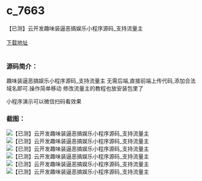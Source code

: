 # c_7663
【已测】云开发趣味装逼恶搞娱乐小程序源码_支持流量主
<br/></br>
[下载地址](https://www.uuid2.com/7663.html "下载地址")
<br/></br>
<h3>源码简介：</h3>
<p>趣味装逼恶搞娱乐小程序源码_支持流量主  
无需后端,直接前端上传代码,添加合法域名即可.操作简单移动  
修改流量主的教程也放安装包里了<p>
<p>小程序演示可以微信扫码看效果<p>
<h3>截图：</h3>
<img src="https://www.uuid2.com/wp-content/uploads/img/pro/20220118/16424742851445.jpg" alt="【已测】云开发趣味装逼恶搞娱乐小程序源码_支持流量主"><img src="https://www.uuid2.com/wp-content/uploads/img/pro/20220118/16424742853365.jpg" alt="【已测】云开发趣味装逼恶搞娱乐小程序源码_支持流量主"><img src="https://www.uuid2.com/wp-content/uploads/img/pro/20220118/16424742868268.jpg" alt="【已测】云开发趣味装逼恶搞娱乐小程序源码_支持流量主"><img src="https://www.uuid2.com/wp-content/uploads/img/pro/20220118/16424742863839.jpg" alt="【已测】云开发趣味装逼恶搞娱乐小程序源码_支持流量主"><img src="https://www.uuid2.com/wp-content/uploads/img/pro/20220118/16424742869257.jpg" alt="【已测】云开发趣味装逼恶搞娱乐小程序源码_支持流量主"><img src="https://www.uuid2.com/wp-content/uploads/img/uimage/92351642474297.jpg" alt="【已测】云开发趣味装逼恶搞娱乐小程序源码_支持流量主">
